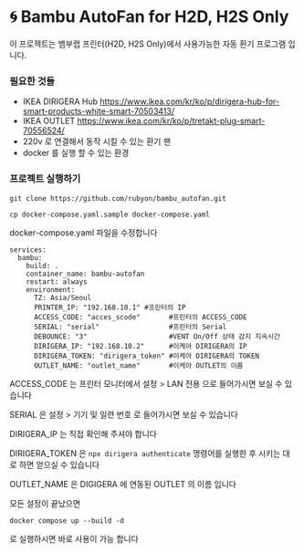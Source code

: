 # 🌀 Bambu AutoFan for H2D, H2S Only

이 프로젝트는 뱀부랩 프린터(H2D, H2S Only)에서 사용가능한 자동 환기 프로그램 입니다.

### 필요한 것들
- IKEA DIRIGERA Hub https://www.ikea.com/kr/ko/p/dirigera-hub-for-smart-products-white-smart-70503413/
- IKEA OUTLET https://www.ikea.com/kr/ko/p/tretakt-plug-smart-70556524/
- 220v 로 연결해서 동작 시킬 수 있는 환기 팬
- docker 를 실행 할 수 있는 환경

### 프로젝트 실행하기
```
git clone https://github.com/rubyon/bambu_autofan.git
```
```
cp docker-compose.yaml.sample docker-compose.yaml
```

docker-compose.yaml 파일을 수정합니다
```
services:
  bambu:
    build: .
    container_name: bambu-autofan
    restart: always
    environment:
      TZ: Asia/Seoul
      PRINTER_IP: "192.168.10.1" #프린터의 IP
      ACCESS_CODE: "acces_scode"       #프린터의 ACCESS_CODE
      SERIAL: "serial"                 #프린터의 Serial
      DEBOUNCE: "3"                    #VENT On/Off 상태 감지 지속시간
      DIRIGERA_IP: "192.168.10.2"      #이케아 DIRIGERA의 IP
      DIRIGERA_TOKEN: "dirigera_token" #이케아 DIRIGERA의 TOKEN
      OUTLET_NAME: "outlet_name"       #이케아 OUTLET의 이름
```

ACCESS_CODE 는 프린터 모니터에서 설정 > LAN 전용 으로 들어가시면 보실 수 있습니다

SERIAL 은 설정 > 기기 및 일련 번호 로 들어가시면 보실 수 있습니다

DIRIGERA_IP 는 직접 확인해 주셔야 합니다

DIRIGERA_TOKEN 은 `npx dirigera authenticate` 명령어를 실행한 후 시키는 대로 하면 얻으실 수 있습니다

OUTLET_NAME 은 DIGIGERA 에 연동된 OUTLET 의 이름 입니다

모든 설정이 끝났으면

```
docker compose up --build -d
```

로 실행하시면 바로 사용이 가능 합니다
